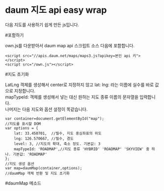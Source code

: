 daum 지도 api easy wrap
=======================

다음 지도를 사용하기 쉽게 만든 js입니다.



#포함하기

own.js를 다운받아서 daum map api 스크립트 소스 다음에 포함합니다.

    <script src="//apis.daum.net/maps/maps3.js?apikey=본인 api 키"></script>
    <script src="/own.js"></script>
    
#지도 초기화


LatLng 객체를 생성해서 center로 지정하지 않고 lat: lng: 라는 이름에 실수를 바로 값으로 지정합니다.  
mapTypeId: 객체를 생성해서 넣는 대신 원하는 지도 종류 이름의 문자열을 입력합니다.  
나머지는 다음 지도와 옵션 설정이 똑같습니다.

    var container=document.getElementById("map");
    //지도를 표시할 DOM
    var options = {
    	lat: 33.450701,  //필수, 지도 중심좌표의 위도
    	lng: 126.570667, //필수, 경도
    	level: 3, //지도의 확대, 축소 정도. 기본값: 3
    	mapTypeId: 'ROADMAP',//지도 종류 'HYBRID' 'ROADMAP' 'SKYVIEW' 중 하나. 기본값: 'ROADMAP'
    };
    //지도 생성 옵션
    var map=daumMap(container,options);
    //daumMap 객체 반환 및 지도 초기화
    
#daumMap 메소드

